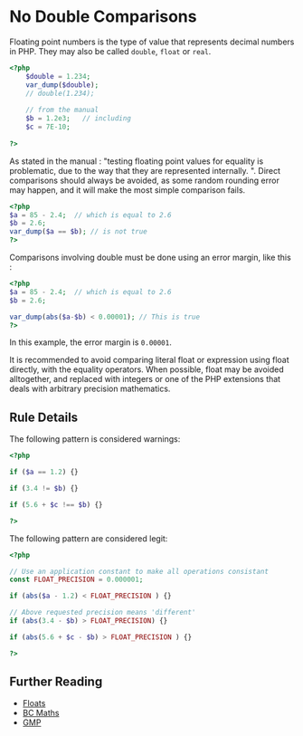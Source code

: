 <!-- Good Practices -->
# No Double Comparisons

Floating point numbers is the type of value that represents decimal numbers in PHP. They may also be called `double`, `float` or `real`. 

```php
<?php
	$double = 1.234;
	var_dump($double);
	// double(1.234);
	
	// from the manual 
	$b = 1.2e3;   // including 
	$c = 7E-10;
	
?>
```

As stated in the manual : "testing floating point values for equality is problematic, due to the way that they are represented internally. ". Direct comparisons should always be avoided, as some random rounding error may happen, and it will make the most simple comparison fails.

```php
<?php
$a = 85 - 2.4;  // which is equal to 2.6
$b = 2.6;
var_dump($a == $b); // is not true
?>
```

Comparisons involving double must be done using an error margin, like this : 

```php
<?php
$a = 85 - 2.4;  // which is equal to 2.6
$b = 2.6;

var_dump(abs($a-$b) < 0.00001); // This is true
?>
```

In this example, the error margin is `0.00001`. 

It is recommended to avoid comparing literal float or expression using float directly, with the equality operators. When possible, float may be avoided alltogether, and replaced with integers or one of the PHP extensions that deals with arbitrary precision mathematics. 

## Rule Details

The following pattern is considered warnings:

```php
<?php

if ($a == 1.2) {}

if (3.4 != $b) {}

if (5.6 + $c !== $b) {}

?>
```

The following pattern are considered legit:

```php
<?php

// Use an application constant to make all operations consistant
const FLOAT_PRECISION = 0.000001;

if (abs($a - 1.2) < FLOAT_PRECISION ) {}

// Above requested precision means 'different'
if (abs(3.4 - $b) > FLOAT_PRECISION) {}

if (abs(5.6 + $c - $b) > FLOAT_PRECISION ) {} 

?>
```
<!--
### Options
## When Not To Use It

If needed, just use revert from the control version system. 
-->

## Further Reading 
* [Floats](http://php.net/float)
* [BC Maths](http://php.net/bc)
* [GMP](http://php.net/gmp)

